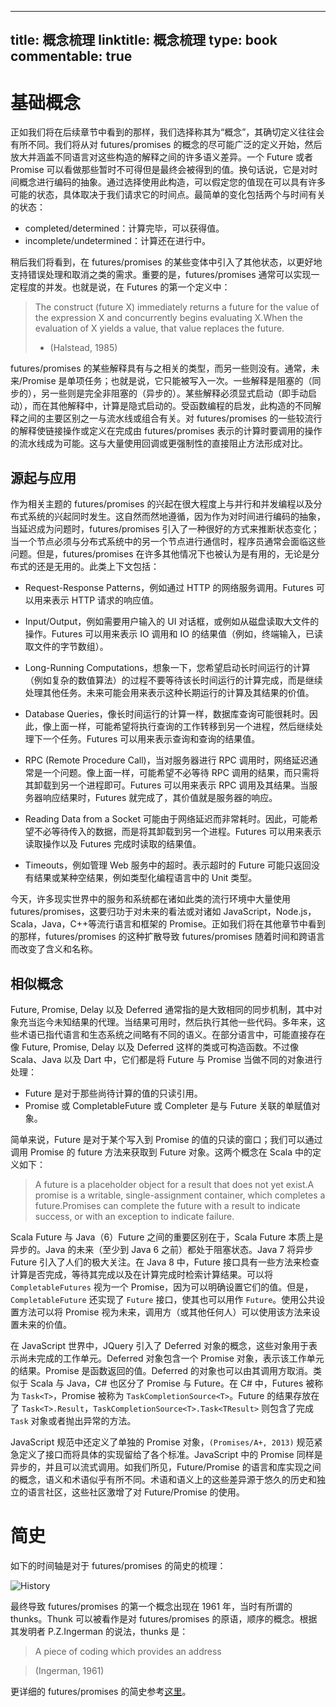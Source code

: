 
---
title: 概念梳理
linktitle: 概念梳理
type: book
commentable: true
---

# 基础概念

正如我们将在后续章节中看到的那样，我们选择称其为“概念”，其确切定义往往会有所不同。我们将从对 futures/promises 的概念的尽可能广泛的定义开始，然后放大并涵盖不同语言对这些构造的解释之间的许多语义差异。一个 Future 或者 Promise 可以看做那些暂时不可得但是最终会被得到的值。换句话说，它是对时间概念进行编码的抽象。通过选择使用此构造，可以假定您的值现在可以具有许多可能的状态，具体取决于我们请求它的时间点。最简单的变化包括两个与时间有关的状态：

- completed/determined：计算完毕，可以获得值。
- incomplete/undetermined：计算还在进行中。

稍后我们将看到，在 futures/promises 的某些变体中引入了其他状态，以更好地支持错误处理和取消之类的需求。重要的是，futures/promises 通常可以实现一定程度的并发。也就是说，在 Futures 的第一个定义中：

> The construct (future X) immediately returns a future for the value of the expression X and concurrently begins evaluating X.When the evaluation of X yields a value, that value replaces the future.
>
> - (Halstead, 1985)

futures/promises 的某些解释具有与之相关的类型，而另一些则没有。通常，未来/Promise 是单项任务；也就是说，它只能被写入一次。一些解释是阻塞的（同步的），另一些则是完全非阻塞的（异步的）。某些解释必须显式启动（即手动启动），而在其他解释中，计算是隐式启动的。受函数编程的启发，此构造的不同解释之间的主要区别之一与流水线或组合有关。对 futures/promises 的一些较流行的解释使链接操作或定义在完成由 futures/promises 表示的计算时要调用的操作的流水线成为可能。这与大量使用回调或更强制性的直接阻止方法形成对比。

## 源起与应用

作为相关主题的 futures/promises 的兴起在很大程度上与并行和并发编程以及分布式系统的兴起同时发生。这自然而然地遵循，因为作为对时间进行编码的抽象，当延迟成为问题时，futures/promises 引入了一种很好的方式来推断状态变化；当一个节点必须与分布式系统中的另一个节点进行通信时，程序员通常会面临这些问题。但是，futures/promises 在许多其他情况下也被认为是有用的，无论是分布式的还是无用的。此类上下文包括：

- Request-Response Patterns，例如通过 HTTP 的网络服务调用。Futures 可以用来表示 HTTP 请求的响应值。

- Input/Output，例如需要用户输入的 UI 对话框，或例如从磁盘读取大文件的操作。Futures 可以用来表示 IO 调用和 IO 的结果值（例如，终端输入，已读取文件的字节数组）。

- Long-Running Computations，想象一下，您希望启动长时间运行的计算（例如复杂的数值算法）的过程不要等待该长时间运行的计算完成，而是继续处理其他任务。未来可能会用来表示这种长期运行的计算及其结果的价值。

- Database Queries，像长时间运行的计算一样，数据库查询可能很耗时。因此，像上面一样，可能希望将执行查询的工作转移到另一个进程，然后继续处理下一个任务。Futures 可以用来表示查询和查询的结果值。

- RPC (Remote Procedure Call)，当对服务器进行 RPC 调用时，网络延迟通常是一个问题。像上面一样，可能希望不必等待 RPC 调用的结果，而只需将其卸载到另一个进程即可。Futures 可以用来表示 RPC 调用及其结果。当服务器响应结果时，Futures 就完成了，其价值就是服务器的响应。

- Reading Data from a Socket 可能由于网络延迟而非常耗时。因此，可能希望不必等待传入的数据，而是将其卸载到另一个进程。Futures 可以用来表示读取操作以及 Futures 完成时读取的结果值。

- Timeouts，例如管理 Web 服务中的超时。表示超时的 Future 可能只返回没有结果或某种空结果，例如类型化编程语言中的 Unit 类型。

今天，许多现实世界中的服务和系统都在诸如此类的流行环境中大量使用 futures/promises，这要归功于对未来的看法或对诸如 JavaScript，Node.js，Scala，Java，C++等流行语言和框架的 Promise。正如我们将在其他章节中看到的那样，futures/promises 的这种扩散导致 futures/promises 随着时间和跨语言而改变了含义和名称。

## 相似概念

Future, Promise, Delay 以及 Deferred 通常指的是大致相同的同步机制，其中对象充当迄今未知结果的代理。当结果可用时，然后执行其他一些代码。多年来，这些术语已指代语言和生态系统之间略有不同的语义。在部分语言中，可能直接存在像 Future, Promise, Delay 以及 Deferred 这样的类或可构造函数。不过像 Scala、Java 以及 Dart 中，它们都是将 Future 与 Promise 当做不同的对象进行处理：

- Future 是对于那些尚待计算的值的只读引用。
- Promise 或 CompletableFuture 或 Completer 是与 Future 关联的单赋值对象。

简单来说，Future 是对于某个写入到 Promise 的值的只读的窗口；我们可以通过调用 Promise 的 future 方法来获取到 Future 对象。这两个概念在 Scala 中的定义如下：

> A future is a placeholder object for a result that does not yet exist.A promise is a writable, single-assignment container, which completes a future.Promises can complete the future with a result to indicate success, or with an exception to indicate failure.

Scala Future 与 Java（6）Future 之间的重要区别在于，Scala Future 本质上是异步的。Java 的未来（至少到 Java 6 之前）都处于阻塞状态。Java 7 将异步 Future 引入了人们的极大关注。在 Java 8 中，Future 接口具有一些方法来检查计算是否完成，等待其完成以及在计算完成时检索计算结果。可以将 `CompletableFutures` 视为一个 Promise，因为可以明确设置它们的值。但是，`CompletableFuture` 还实现了 `Future` 接口，使其也可以用作 `Future`。使用公共设置方法可以将 Promise 视为未来，调用方（或其他任何人）可以使用该方法来设置未来的价值。

在 JavaScript 世界中，JQuery 引入了 Deferred 对象的概念，这些对象用于表示尚未完成的工作单元。Deferred 对象包含一个 Promise 对象，表示该工作单元的结果。Promise 是函数返回的值。Deferred 的对象也可以由其调用方取消。类似于 Scala 与 Java，C# 也区分了 Promise 与 Future。在 C# 中，Futures 被称为 `Task<T>`，Promise 被称为 `TaskCompletionSource<T>`。Future 的结果存放在了 `Task<T>.Result`，`TaskCompletionSource<T>.Task<TResult>` 则包含了完成 `Task` 对象或者抛出异常的方法。

JavaScript 规范中还定义了单独的 Promise 对象，`(Promises/A+, 2013)` 规范紧急定义了接口而将具体的实现留给了各个标准。JavaScript 中的 Promise 同样是异步的，并且可以流式调用。如我们所见，Future/Promise 的语言和库实现之间的概念，语义和术语似乎有所不同。术语和语义上的这些差异源于悠久的历史和独立的语言社区，这些社区激增了对 Future/Promise 的使用。

# 简史

如下的时间轴是对于 futures/promises 的简史的梳理：

![History](https://s1.ax1x.com/2020/03/30/GuWM8A.md.png)

最终导致 futures/promises 的第一个概念出现在 1961 年，当时有所谓的 thunks。Thunk 可以被看作是对 futures/promises 的原语，顺序的概念。根据其发明者 P.Z.Ingerman 的说法，thunks 是：

> A piece of coding which provides an address

> (Ingerman, 1961)

更详细的 futures/promises 的简史参考[这里](http://dist-prog-book.com/chapter/2/futures.html#brief-history)。

    